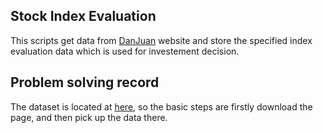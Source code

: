 ## Stock Index Evaluation

This scripts get data from [DanJuan](https://danjuanfunds.com/) website and store the specified index evaluation data which is used for investement decision.

## Problem solving record

The dataset is located at [here](
https://danjuanfunds.com/djmodule/value-center?channel=1300100141), so the basic steps are firstly download the page, and then pick up the data there.
